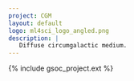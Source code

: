 ```yaml
---
project: CGM
layout: default
logo: ml4sci_logo_angled.png
description: |
   Diffuse circumgalactic medium.
---
```


{% include gsoc_project.ext %}

